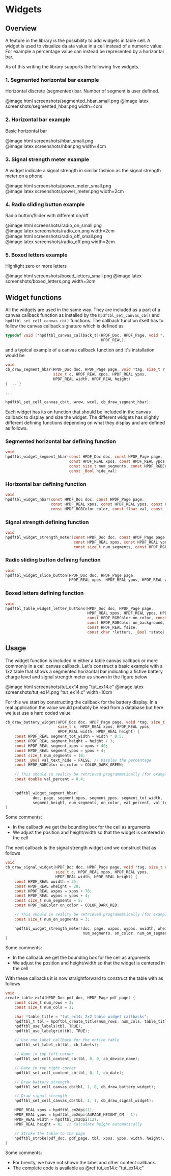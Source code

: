 # Widgets

## Overview
A feature in the library is the possibility to add widgets in table cell.
A widget is used to visualize da ata value in a cell instead of a numeric value. 
For example a percentage value can instead be represented by a horizontal bar.

As of this writing the library supports the following five widgets.

### 1. Segmented horizontal bar example
Horizontal discrete (segmented) bar. Number of segment is user defined.

@image html screenshots/segmented_hbar_small.png
@image latex screenshots/segmented_hbar.png width=4cm

### 2. Horizontal bar example
Basic horizontal bar

@image html screenshots/hbar_small.png  
@image latex screenshots/hbar.png width=4cm

### 3. Signal strength meter example
A widget indicate a signal strength in similar fashion as the signal strength meter on a phone.

@image html screenshots/power_meter_small.png  
@image latex screenshots/power_meter.png width=2cm

### 4. Radio sliding button example
Radio button/Slider with different on/off

@image html screenshots/radio_on_small.png    
@image latex screenshots/radio_on.png width=2cm    
@image html screenshots/radio_off_small.png    
@image latex screenshots/radio_off.png width=2cm
 
### 5. Boxed letters example
Highlight zero or more letters

@image html screenshots/boxed_letters_small.png
@image latex screenshots/boxed_letters.png width=3cm
 
## Widget functions

All the widgets are used in the same way. They are included as a part of a canvas callback function as 
installed by the `hpdftbl_set_canvas_cb()` and `hpdftbl_set_cell_canvas_cb()` functions. The callback function
itself has to follow the canvas callback signature which is defined as

```c
typedef void (*hpdftbl_canvas_callback_t)(HPDF_Doc, HPDF_Page, void *, size_t, size_t, HPDF_REAL, HPDF_REAL, HPDF_REAL,
                                          HPDF_REAL);
```

and a typical example of a canvas callback function and it's installation would be

```c
void 
cb_draw_segment_hbar(HPDF_Doc doc, HPDF_Page page, void *tag, size_t r,
                     size_t c, HPDF_REAL xpos, HPDF_REAL ypos,
                     HPDF_REAL width, HPDF_REAL height) 
{ ... }

...

hpdftbl_set_cell_canvas_cb(t, wrow, wcol, cb_draw_segment_hbar);
```

Each widget has its on function that should be included in the canvas callback to display and size the
widget. The different widgets has 
slightly different defining functions depending on what they display and are defined as follows.

### Segmented horizontal bar defining function

```c
void
hpdftbl_widget_segment_hbar(const HPDF_Doc doc, const HPDF_Page page,
                            const HPDF_REAL xpos, const HPDF_REAL ypos, const HPDF_REAL width, const HPDF_REAL height,
                            const size_t num_segments, const HPDF_RGBColor on_color, const double val_percent,
                            const _Bool hide_val)
```

### Horizontal bar defining function

```c
void
hpdftbl_widget_hbar(const HPDF_Doc doc, const HPDF_Page page,
                    const HPDF_REAL xpos, const HPDF_REAL ypos, const HPDF_REAL width, const HPDF_REAL height,
                    const HPDF_RGBColor color, const float val, const _Bool hide_val)
```

### Signal strength defining function

```c
void
hpdftbl_widget_strength_meter(const HPDF_Doc doc, const HPDF_Page page,
                              const HPDF_REAL xpos, const HPDF_REAL ypos, const HPDF_REAL width, const HPDF_REAL height,
                              const size_t num_segments, const HPDF_RGBColor on_color, const size_t num_on_segments) 
```

### Radio sliding button defining function

```c
void
hpdftbl_widget_slide_button(HPDF_Doc doc, HPDF_Page page,
                            HPDF_REAL xpos, HPDF_REAL ypos, HPDF_REAL width, HPDF_REAL height, _Bool state)
```

### Boxed letters defining function

```c
void
hpdftbl_table_widget_letter_buttons(HPDF_Doc doc, HPDF_Page page,
                                    HPDF_REAL xpos, HPDF_REAL ypos, HPDF_REAL width, HPDF_REAL height,
                                    const HPDF_RGBColor on_color, const HPDF_RGBColor off_color,
                                    const HPDF_RGBColor on_background, const HPDF_RGBColor off_background,
                                    const HPDF_REAL fsize,
                                    const char *letters, _Bool *state) 
```

## Usage

The widget function is included in either a table canvas callback or more commonly in a cell canvas callback.
Let's construct a basic example with a 1x2 table that shows a segmented horizontal bar indicating a fictive
battery charge level and signal strength meter as shown in the figure below

@image html screenshots/tut_ex14.png "tut_ex14.c"
@image latex screenshots/tut_ex14.png "tut_ex14.c" width=10cm

For this we start by constructing the callback for the battery display. In a real application the value
would probably be read from a database but here we just use a hard coded value

```c
cb_draw_battery_widget(HPDF_Doc doc, HPDF_Page page, void *tag, size_t r,
                       size_t c, HPDF_REAL xpos, HPDF_REAL ypos,
                       HPDF_REAL width, HPDF_REAL height) {
    const HPDF_REAL segment_tot_width = width * 0.5;
    const HPDF_REAL segment_height = height / 3;
    const HPDF_REAL segment_xpos = xpos + 40;
    const HPDF_REAL segment_ypos = ypos + 4;
    const size_t num_segments = 10;
    const _Bool val_text_hide = FALSE; // Display the percentage
    const HPDF_RGBColor on_color = COLOR_DARK_GREEN;
    
    // This should in reality be retrieved programmatically (for example from a DB)
    const double val_percent = 0.4;
  

    hpdftbl_widget_segment_hbar(
            doc, page, segment_xpos, segment_ypos, segment_tot_width,
            segment_height, num_segments, on_color, val_percent, val_text_hide);
}
```
Some comments:

 - In the callback we get the bounding box for the cell as arguments
 - We adjust the position and height/width so that the widget is centered in the cell

The next callback is the signal strength widget and we construct that as follows

```c
void
cb_draw_signal_widget(HPDF_Doc doc, HPDF_Page page, void *tag, size_t r,
                      size_t c, HPDF_REAL xpos, HPDF_REAL ypos,
                      HPDF_REAL width, HPDF_REAL height) {
    const HPDF_REAL wwidth = 35;
    const HPDF_REAL wheight = 20;
    const HPDF_REAL wxpos = xpos + 70;
    const HPDF_REAL wypos = ypos + 4;
    const size_t num_segments = 5;
    const HPDF_RGBColor on_color = COLOR_DARK_RED;

    // This should in reality be retrieved programmatically (for example from a DB)
    const size_t num_on_segments = 3;

    hpdftbl_widget_strength_meter(doc, page, wxpos, wypos, wwidth, wheight,
                                  num_segments, on_color, num_on_segments);
}

```

Some comments:

 - In the callback we get the bounding box for the cell as arguments
 - We adjust the position and height/width so that the widget is centered in the cell

With these callbacks it is now straightforward to construct the table with as follows
 
```c
void
create_table_ex14(HPDF_Doc pdf_doc, HPDF_Page pdf_page) {
    const size_t num_rows = 2;
    const size_t num_cols = 2;

    char *table_title = "tut_ex14: 2x2 table widget callbacks";
    hpdftbl_t tbl = hpdftbl_create_title(num_rows, num_cols, table_title);
    hpdftbl_use_labels(tbl, TRUE);
    hpdftbl_use_labelgrid(tbl, TRUE);

    // Use one label callback for the entire table
    hpdftbl_set_label_cb(tbl, cb_labels);

    // Name in top left corner
    hpdftbl_set_cell_content_cb(tbl, 0, 0, cb_device_name);

    // Date in top right corner
    hpdftbl_set_cell_content_cb(tbl, 0, 1, cb_date);

    // Draw battery strength
    hpdftbl_set_cell_canvas_cb(tbl, 1, 0, cb_draw_battery_widget);

    // Draw signal strength
    hpdftbl_set_cell_canvas_cb(tbl, 1, 1, cb_draw_signal_widget);

    HPDF_REAL xpos = hpdftbl_cm2dpi(1);
    HPDF_REAL ypos = hpdftbl_cm2dpi(A4PAGE_HEIGHT_CM - 1);
    HPDF_REAL width = hpdftbl_cm2dpi(12);
    HPDF_REAL height = 0;  // Calculate height automatically

    // Stroke the table to the page
    hpdftbl_stroke(pdf_doc, pdf_page, tbl, xpos, ypos, width, height);
}
```

Some comments:

 - For brevity, we have not shown the label and other content callback.
 - The complete code is available as @ref tut_ex14.c "tut_ex14.c"

